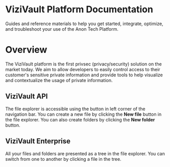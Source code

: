 # ViziVault Platform Documentation

Guides and reference materials to help you get started, integrate, optimize, and troubleshoot your use of the Anon Tech Platform.

# Overview

The ViziVault platform is the first privsec (privacy/security) solution on the market today. We aim to allow developers to easily control access to their customer's sensitive private information and provide tools to help visualize and contextualize the usage of private information. 

## ViziVault API

The file explorer is accessible using the button in left corner of the navigation bar. You can create a new file by clicking the **New file** button in the file explorer. You can also create folders by clicking the **New folder** button.

## ViziVault Enterprise

All your files and folders are presented as a tree in the file explorer. You can switch from one to another by clicking a file in the tree.